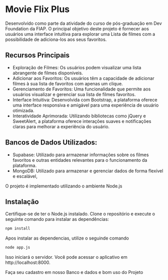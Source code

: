 # Movie Flix Plus

 Desenvolvido como parte da atividade do curso de pós-graduação em Dev Foundation da FIAP. 
 O principal objetivo deste projeto é fornecer aos usuários uma interface intuitiva para explorar uma Lista de filmes
 com a possibilidade de adiciona-los aos seus favoritos.


## Recursos Principais

- Exploração de Filmes: Os usuários podem visualizar uma lista abrangente de filmes disponíveis.
- Adicionar aos Favoritos: Os usuários têm a capacidade de adicionar filmes à sua lista de favoritos com apenas um clique.
- Gerenciamento de Favoritos: Uma funcionalidade que permite aos usuários visualizar e gerenciar sua lista de filmes favoritos.
- Interface Intuitiva: Desenvolvida com Bootstrap, a plataforma oferece uma interface responsiva e amigável para uma experiência de usuário otimizada.
- Interatividade Aprimorada: Utilizando bibliotecas como jQuery e SweetAlert, a plataforma oferece interações suaves e notificações claras para melhorar a experiência do usuário.

## Bancos de Dados Utilizados:

- Supabase: Utilizado para armazenar informações sobre os filmes favoritos e outras entidades relevantes para o funcionamento da plataforma.
- MongoDB:  Utilizado para armazenar e gerenciar dados de forma flexível e escalável, 

 O projeto é implementado utilizando o ambiente Node.js

## Instalação

Certifique-se de ter o Node.js instalado. 
Clone o repositório e execute o seguinte comando para instalar as dependências:

```bash
npm install
```

Apos instalar as dependencias, utilize o seguinde comando

```bash
node app.js
```

Isso iniciará o servidor. Você pode acessar o aplicativo em http://localhost:8000.

Faça seu cadastro em nosso Banco e dados e bom uso do Projeto
